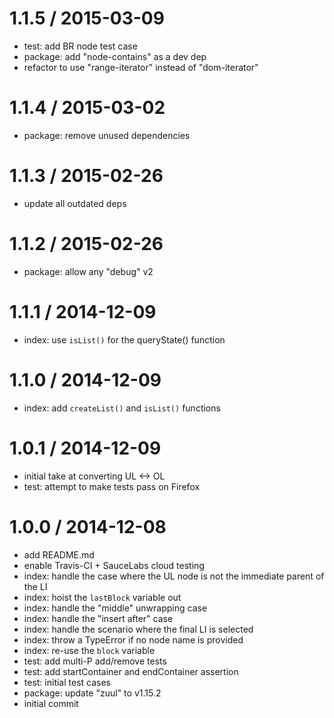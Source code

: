 
1.1.5 / 2015-03-09
==================

  * test: add BR node test case
  * package: add "node-contains" as a dev dep
  * refactor to use "range-iterator" instead of "dom-iterator"

1.1.4 / 2015-03-02
==================

  * package: remove unused dependencies

1.1.3 / 2015-02-26
==================

  * update all outdated deps

1.1.2 / 2015-02-26
==================

  * package: allow any "debug" v2

1.1.1 / 2014-12-09
==================

  * index: use `isList()` for the queryState() function

1.1.0 / 2014-12-09
==================

  * index: add `createList()` and `isList()` functions

1.0.1 / 2014-12-09
==================

  * initial take at converting UL <-> OL
  * test: attempt to make tests pass on Firefox

1.0.0 / 2014-12-08
==================

  * add README.md
  * enable Travis-CI + SauceLabs cloud testing
  * index: handle the case where the UL node is not the immediate parent of the LI
  * index: hoist the `lastBlock` variable out
  * index: handle the "middle" unwrapping case
  * index: handle the "insert after" case
  * index: handle the scenario where the final LI is selected
  * index: throw a TypeError if no node name is provided
  * index: re-use the `block` variable
  * test: add multi-P add/remove tests
  * test: add startContainer and endContainer assertion
  * test: initial test cases
  * package: update "zuul" to v1.15.2
  * initial commit
